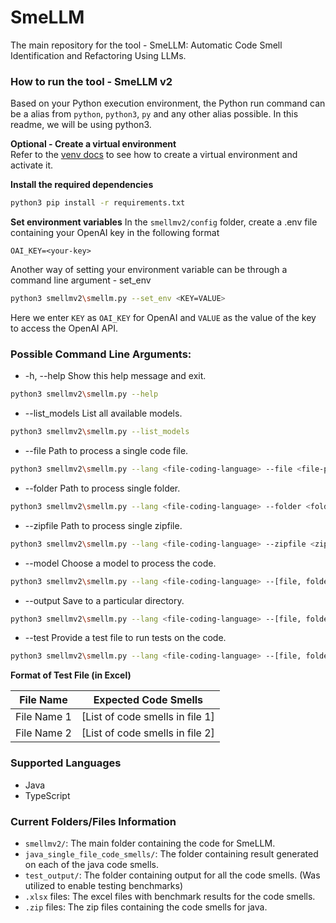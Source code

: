 # SmeLLM
The main repository for the tool - SmeLLM: Automatic Code Smell Identification and Refactoring Using LLMs.

### How to run the tool - SmeLLM v2

Based on your Python execution environment, the Python run command can be a alias from `python`, `python3`, `py` and any other alias possible. In this readme, we will be using python3.

**Optional - Create a virtual environment** \
Refer to the [venv docs](https://docs.python.org/3/library/venv.html) to see how to create a virtual environment and activate it.

**Install the required dependencies**
```bash
python3 pip install -r requirements.txt
```

**Set environment variables**
In the `smellmv2/config` folder, create a .env file containing your OpenAI key in the following format
```
OAI_KEY=<your-key>
```
Another way of setting your environment variable can be through a command line argument - set_env
```bash
python3 smellmv2\smellm.py --set_env <KEY=VALUE>
```
Here we enter `KEY` as `OAI_KEY` for OpenAI and `VALUE` as the value of the key to access the OpenAI API.


### Possible Command Line Arguments:
-  -h, --help           Show this help message and exit.
```bash
python3 smellmv2\smellm.py --help
```

-   --list_models           List all available models.
```bash
python3 smellmv2\smellm.py --list_models
```

-   --file <file-path>           Path to process a single code file.
```bash
python3 smellmv2\smellm.py --lang <file-coding-language> --file <file-path>
```

-   --folder <folder-path>          Path to process single folder.
```bash
python3 smellmv2\smellm.py --lang <file-coding-language> --folder <folder-path>
```

-   --zipfile <zipfile-path>          Path to process single zipfile.
```bash
python3 smellmv2\smellm.py --lang <file-coding-language> --zipfile <zipfile-path>
```

-   --model <model-name>          Choose a model to process the code.
```bash
python3 smellmv2\smellm.py --lang <file-coding-language> --[file, folder, zipfile] <path> --model <model-name>
```

-   --output <dir-path>          Save to a particular directory.
```bash
python3 smellmv2\smellm.py --lang <file-coding-language> --[file, folder, zipfile] <path> --output <dir-path>
```

-   --test <test-file-path>         Provide a test file to run tests on the code.
```bash
python3 smellmv2\smellm.py --lang <file-coding-language> --[file, folder, zipfile] <path> --test <test-file-path>
```

**Format of Test File (in Excel)**

| File Name   | Expected Code Smells            |
|-------------|---------------------------------|
| File Name 1 | [List of code smells in file 1] |
| File Name 2 | [List of code smells in file 2] |

### Supported Languages
- Java
- TypeScript


### Current Folders/Files Information
- `smellmv2/`: The main folder containing the code for SmeLLM.
- `java_single_file_code_smells/`: The folder containing result generated on each of the java code smells.
- `test_output/`: The folder containing output for all the code smells. (Was utilized to enable testing benchmarks)
-  `.xlsx` files: The excel files with benchmark results for the code smells.
- `.zip` files: The zip files containing the code smells for java.